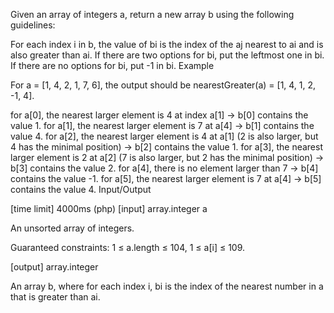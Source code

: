 Given an array of integers a, return a new array b using the following guidelines:

For each index i in b, the value of bi is the index of the aj nearest to ai and is also greater than ai.
If there are two options for bi, put the leftmost one in bi.
If there are no options for bi, put -1 in bi.
Example

For a = [1, 4, 2, 1, 7, 6], the output should be
nearestGreater(a) = [1, 4, 1, 2, -1, 4].

for a[0], the nearest larger element is 4 at index a[1] -> b[0] contains the value 1.
for a[1], the nearest larger element is 7 at a[4] -> b[1] contains the value 4.
for a[2], the nearest larger element is 4 at a[1] (2 is also larger, but 4 has the minimal position) -> b[2] contains the value 1.
for a[3], the nearest larger element is 2 at a[2] (7 is also larger, but 2 has the minimal position) -> b[3] contains the value 2.
for a[4], there is no element larger than 7 -> b[4] contains the value -1.
for a[5], the nearest larger element is 7 at a[4] -> b[5] contains the value 4.
Input/Output

[time limit] 4000ms (php)
[input] array.integer a

An unsorted array of integers.

Guaranteed constraints:
1 ≤ a.length ≤ 104,
1 ≤ a[i] ≤ 109.

[output] array.integer

An array b, where for each index i, bi is the index of the nearest number in a that is greater than ai.